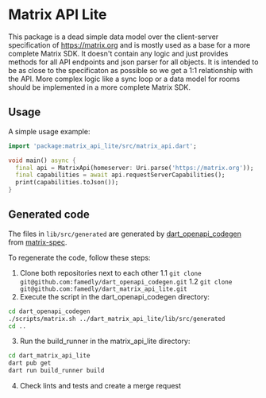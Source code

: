 # Matrix API Lite

This package is a dead simple data model over the client-server specification of https://matrix.org and is mostly used as a base for a more complete Matrix SDK.
It doesn't contain any logic and just provides methods for all API endpoints and json parser for all objects. It is intended to be as close to the specificaton
as possible so we get a 1:1 relationship with the API. More complex logic like a sync loop or a data model for rooms should be implemented in a more complete
Matrix SDK.

## Usage

A simple usage example:

```dart
import 'package:matrix_api_lite/src/matrix_api.dart';

void main() async {
  final api = MatrixApi(homeserver: Uri.parse('https://matrix.org'));
  final capabilities = await api.requestServerCapabilities();
  print(capabilities.toJson());
}

```

## Generated code

The files in `lib/src/generated` are generated by [dart_openapi_codegen](https://gitlab.com/famedly/company/frontend/dart_openapi_codegen/)
from [matrix-spec](https://github.com/matrix-org/matrix-spec/).

To regenerate the code, follow these steps:

1. Clone both repositories next to each other
  1.1 `git clone git@github.com:famedly/dart_openapi_codegen.git`
  1.2 `git clone git@github.com:famedly/dart_matrix_api_lite.git`
2. Execute the script in the dart_openapi_codegen directory:
```sh
cd dart_openapi_codegen
./scripts/matrix.sh ../dart_matrix_api_lite/lib/src/generated
cd ..
```
3. Run the build_runner in the matrix_api_lite directory:
```sh
cd dart_matrix_api_lite
dart pub get
dart run build_runner build
```
4. Check lints and tests and create a merge request